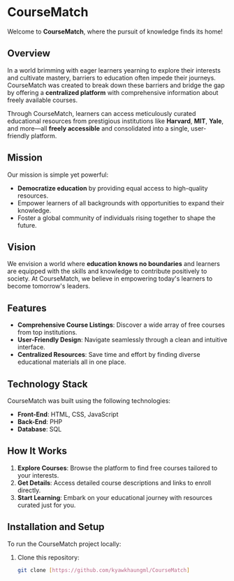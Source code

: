 # CourseMatch

Welcome to **CourseMatch**, where the pursuit of knowledge finds its home! 

## Overview
In a world brimming with eager learners yearning to explore their interests and cultivate mastery, barriers to education often impede their journeys. CourseMatch was created to break down these barriers and bridge the gap by offering a **centralized platform** with comprehensive information about freely available courses. 

Through CourseMatch, learners can access meticulously curated educational resources from prestigious institutions like **Harvard**, **MIT**, **Yale**, and more—all **freely accessible** and consolidated into a single, user-friendly platform.

## Mission
Our mission is simple yet powerful:
- **Democratize education** by providing equal access to high-quality resources.
- Empower learners of all backgrounds with opportunities to expand their knowledge.
- Foster a global community of individuals rising together to shape the future.

## Vision
We envision a world where **education knows no boundaries** and learners are equipped with the skills and knowledge to contribute positively to society. At CourseMatch, we believe in empowering today's learners to become tomorrow's leaders.

## Features
- **Comprehensive Course Listings**: Discover a wide array of free courses from top institutions.
- **User-Friendly Design**: Navigate seamlessly through a clean and intuitive interface.
- **Centralized Resources**: Save time and effort by finding diverse educational materials all in one place.

## Technology Stack
CourseMatch was built using the following technologies:
- **Front-End**: HTML, CSS, JavaScript
- **Back-End**: PHP
- **Database**: SQL

## How It Works
1. **Explore Courses**: Browse the platform to find free courses tailored to your interests.
2. **Get Details**: Access detailed course descriptions and links to enroll directly.
3. **Start Learning**: Embark on your educational journey with resources curated just for you.

## Installation and Setup
To run the CourseMatch project locally:
1. Clone this repository:
   ```bash
   git clone [https://github.com/kyawkhaungml/CourseMatch]
